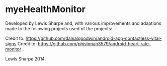 # myeHealthMonitor
Developed by Lewis Sharpe and,
with various improvements and adaptions made to the following projects used of the projects:

Credit to: https://github.com/danialgoodwin/android-app-contactless-vital-signs
Credit to: https://github.com/phishman3579/android-heart-rate-monitor .

Lewis Sharpe 2014.
